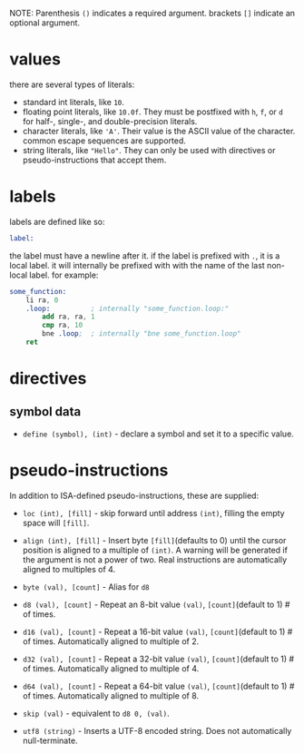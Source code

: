 NOTE: Parenthesis `()` indicates a required argument. brackets `[]` indicate an optional argument.

# values

there are several types of literals:

- standard int literals, like `10`.
- floating point literals, like `10.0f`. They must be postfixed with `h`, `f`, or `d` for half-, single-, and double-precision literals.
- character literals, like `'A'`. Their value is the ASCII value of the character. common escape sequences are supported.
- string literals, like `"Hello"`. They can only be used with directives or pseudo-instructions that accept them.

# labels

labels are defined like so:
```nasm
label:
```
the label must have a newline after it.
if the label is prefixed with `.`, it is a local label. it will internally be prefixed with with the name of the last non-local label. for example:

```nasm
some_function:
    li ra, 0
    .loop:          ; internally "some_function.loop:"
        add ra, ra, 1
        cmp ra, 10
        bne .loop;  ; internally "bne some_function.loop"
    ret
```

# directives

## symbol data

- `define (symbol), (int)` - declare a symbol and set it to a specific value.

# pseudo-instructions

In addition to ISA-defined pseudo-instructions, these are supplied:

- `loc (int), [fill]` - skip forward until address `(int)`, filling the empty space will `[fill]`.

- `align (int), [fill]` - Insert byte `[fill]`(defaults to 0) until the cursor position is aligned to a multiple of `(int)`. A warning will be generated if the argument is not a power of two. Real instructions are automatically aligned to multiples of 4.

- `byte (val), [count]` - Alias for `d8`

- `d8 (val), [count]` - Repeat an 8-bit value `(val)`, `[count]`(default to 1) # of times.

- `d16 (val), [count]` - Repeat a 16-bit value `(val)`, `[count]`(default to 1) # of times. Automatically aligned to multiple of 2.

- `d32 (val), [count]` - Repeat a 32-bit value `(val)`, `[count]`(default to 1) # of times. Automatically aligned to multiple of 4.

- `d64 (val), [count]` - Repeat a 64-bit value `(val)`, `[count]`(default to 1) # of times. Automatically aligned to multiple of 8.

- `skip (val)` - equivalent to `d8 0, (val)`.

- `utf8 (string)` - Inserts a UTF-8 encoded string. Does not automatically null-terminate.
